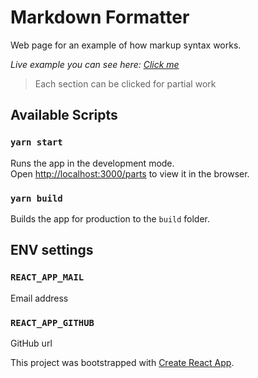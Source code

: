 # Markdown Formatter

Web page for an example of how markup syntax works.

_Live example you can see here: [Click me](https://barhylevych.github.io/markdown-formatter/)_

> Each section can be clicked for partial work

## Available Scripts 

### `yarn start`

Runs the app in the development mode.\
Open [http://localhost:3000/parts](http://localhost:3000) to view it in the browser.

### `yarn build`

Builds the app for production to the `build` folder.

## ENV settings

### `REACT_APP_MAIL`
 
Email address

### `REACT_APP_GITHUB` 

GitHub url


This project was bootstrapped with [Create React App](https://github.com/facebook/create-react-app).
